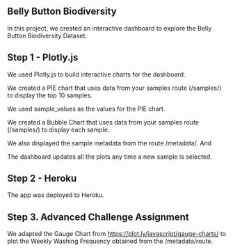 ## Belly Button Biodiversity

In this project, we created an interactive dashboard to explore the Belly Button Biodiversity Dataset.

## Step 1 - Plotly.js

We used Plotly.js to build interactive charts for the dashboard.

We created a PIE chart that uses data from your samples route (/samples/<sample>) to display the top 10 samples.

We used sample_values as the values for the PIE chart.

We created a Bubble Chart that uses data from your samples route (/samples/<sample>) to display each sample.

We also displayed the sample metadata from the route /metadata/<sample>. And

The dashboard updates all the plots any time a new sample is selected.

## Step 2 - Heroku

The app was deployed to Heroku.

## Step 3. Advanced Challenge Assignment 

We adapted the Gauge Chart from https://plot.ly/javascript/gauge-charts/ to plot the Weekly Washing Frequency obtained from the /metadata/<sample>route.
